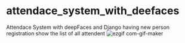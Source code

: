 # attendace_system_with_deefaces
Attendace System with deepFaces and Django having new person registration show the list of all attendent
![ezgif com-gif-maker](https://user-images.githubusercontent.com/76511777/206976722-d736f69a-3f29-4a20-8047-4d4b483c0782.gif)
